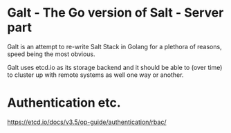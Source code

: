 # Galt - The Go version of Salt - Server part

Galt is an attempt to re-write Salt Stack in Golang for a plethora of reasons, speed being the most obvious.


Galt uses etcd.io as its storage backend and it should be able to (over time) to cluster up with remote systems as well one way or another.


# Authentication etc.

https://etcd.io/docs/v3.5/op-guide/authentication/rbac/


